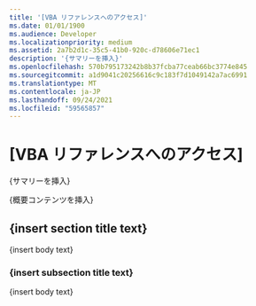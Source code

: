 ```yaml
---
title: '[VBA リファレンスへのアクセス]'
ms.date: 01/01/1900
ms.audience: Developer
ms.localizationpriority: medium
ms.assetid: 2a7b2d1c-35c5-41b0-920c-d78606e71ec1
description: '{サマリーを挿入}'
ms.openlocfilehash: 570b795173242b8b37fcba77ceab66bc3774e845
ms.sourcegitcommit: a1d9041c20256616c9c183f7d1049142a7ac6991
ms.translationtype: MT
ms.contentlocale: ja-JP
ms.lasthandoff: 09/24/2021
ms.locfileid: "59565857"
---
```

# <a name="access-vba-reference"></a>[VBA リファレンスへのアクセス]

{サマリーを挿入}
  
{概要コンテンツを挿入}
  
## <a name="insert-section-title-text"></a>{insert section title text}

{insert body text}
  
### <a name="insert-subsection-title-text"></a>{insert subsection title text}

{insert body text}
  

